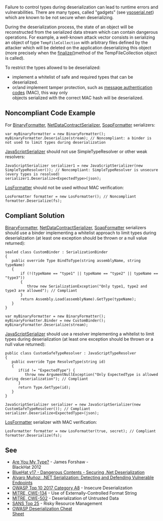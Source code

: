 
Failure to control types during deserialization can lead to runtime errors and vulnerabilities. There are many types, called "gadgets" (see [ysoserial.net](https://github.com/pwntester/ysoserial.net)) which are known to be not secure when deserializing.

During the deserialization process, the state of an object will be reconstructed from the serialized data stream which can contain dangerous operations. For example, a well-known attack vector consists in serializing an object of type `TempFileCollection` with arbitrary files defined by the attacker which will be deleted on the application deserializing this object (more precisely when the [finalize()](https://docs.microsoft.com/en-us/dotnet/api/system.codedom.compiler.tempfilecollection.finalize?view=netframework-4.8)method of the TempFileCollection object is called).

To restrict the types allowed to be deserialized:

- implement a whitelist of safe and required types that can be deserialized.
- or/and implement tamper protection, such as [message authentication codes](https://en.wikipedia.org/wiki/HMAC) (MAC), this way only<br>  objects serialized with the correct MAC hash will be deserialized.


## Noncompliant Code Example

For [BinaryFormatter](https://docs.microsoft.com/en-us/dotnet/api/system.runtime.serialization.formatters.binary.binaryformatter?view=netframework-4.8), [NetDataContractSerializer](https://docs.microsoft.com/en-us/dotnet/api/system.runtime.serialization.netdatacontractserializer?view=netframework-4.8), [SoapFormatter](https://docs.microsoft.com/en-us/dotnet/api/system.runtime.serialization.formatters.soap.soapformatter?view=netframework-4.8) serializers:


    var myBinaryFormatter = new BinaryFormatter();
    myBinaryFormatter.Deserialize(stream); // Noncompliant: a binder is not used to limit types during deserialization


[JavaScriptSerializer](https://docs.microsoft.com/en-us/dotnet/api/system.web.script.serialization.javascriptserializer?view=netframework-4.8) should not use SimpleTypeResolver or other weak resolvers:


    JavaScriptSerializer serializer1 = new JavaScriptSerializer(new SimpleTypeResolver()); // Noncompliant: SimpleTypeResolver is unsecure (every types is resolved)
    serializer1.Deserialize<ExpectedType>(json);


[LosFormatter](https://docs.microsoft.com/en-us/dotnet/api/system.web.ui.losformatter?view=netframework-4.8) should not be used without MAC verification:


    LosFormatter formatter = new LosFormatter(); // Noncompliant
    formatter.Deserialize(fs);


## Compliant Solution

[BinaryFormatter](https://docs.microsoft.com/en-us/dotnet/api/system.runtime.serialization.formatters.binary.binaryformatter?view=netframework-4.8), [NetDataContractSerializer](https://docs.microsoft.com/en-us/dotnet/api/system.runtime.serialization.netdatacontractserializer?view=netframework-4.8), [SoapFormatter](https://docs.microsoft.com/en-us/dotnet/api/system.runtime.serialization.formatters.soap.soapformatter?view=netframework-4.8) serializers should use a binder implementing a whitelist approach to limit types during deserialization (at least one exception should be thrown or a null value returned):


    sealed class CustomBinder : SerializationBinder
    {
       public override Type BindToType(string assemblyName, string typeName)
       {
           if (!(typeName == "type1" || typeName == "type2" || typeName == "type3"))
           {
              throw new SerializationException("Only type1, type2 and type3 are allowed"); // Compliant
           }
           return Assembly.Load(assemblyName).GetType(typeName);
       }
    }
    
    var myBinaryFormatter = new BinaryFormatter();
    myBinaryFormatter.Binder = new CustomBinder();
    myBinaryFormatter.Deserialize(stream);


[JavaScriptSerializer](https://docs.microsoft.com/en-us/dotnet/api/system.web.script.serialization.javascriptserializer?view=netframework-4.8) should use a resolver implementing a whitelist to limit types during deserialization (at least one exception should be thrown or a null value returned):


    public class CustomSafeTypeResolver : JavaScriptTypeResolver
    {
       public override Type ResolveType(string id)
       {
          if(id != "ExpectedType") {
             throw new ArgumentNullException("Only ExpectedType is allowed during deserialization"); // Compliant
          }
          return Type.GetType(id);
       }
    }
    
    JavaScriptSerializer serializer = new JavaScriptSerializer(new CustomSafeTypeResolver()); // Compliant
    serializer.Deserialize<ExpectedType>(json);


[LosFormatter](https://docs.microsoft.com/en-us/dotnet/api/system.web.ui.losformatter?view=netframework-4.8) serializer with MAC verification:


    LosFormatter formatter = new LosFormatter(true, secret); // Compliant
    formatter.Deserialize(fs);


## See

- [Are You My Type?](https://media.blackhat.com/bh-us-12/Briefings/Forshaw/BH_US_12_Forshaw_Are_You_My_Type_WP.pdf) - James Forshaw -<br>  BlackHat 2012
- [BlueHat v17 - Dangerous Contents - Securing .Net Deserialization](https://www.youtube.com/watch?v=oxlD8VWWHE8)
- [Alvaro Muñoz: .NET Serialization: Detecting and Defending Vulnerable Endpoints](https://www.youtube.com/watch?v=qDoBlLwREYk0)
- [OWASP Top 10 2017 Category A8](https://www.owasp.org/index.php/Top_10-2017_A8-Insecure_Deserialization) - Insecure Deserialization<br>
- [MITRE, CWE-134](https://cwe.mitre.org/data/definitions/134.html) - Use of Externally-Controlled Format String
- [MITRE, CWE-502](https://cwe.mitre.org/data/definitions/502.html) - Deserialization of Untrusted Data
- [SANS Top 25](https://www.sans.org/top25-software-errors/#cat2) - Risky Resource Management
- [OWASP Deserialization Cheat<br>  Sheet](https://github.com/OWASP/CheatSheetSeries/blob/master/cheatsheets/Deserialization_Cheat_Sheet.md)

